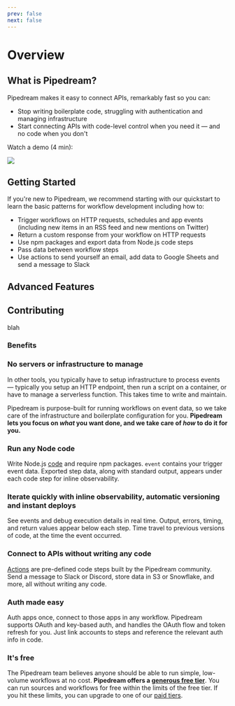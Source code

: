 ```yaml
---
prev: false
next: false
---
```


# Overview

## What is Pipedream?

Pipedream makes it easy to connect APIs, remarkably fast so you can: 

- Stop writing boilerplate code, struggling with authentication and managing infrastructure
- Start connecting APIs with code-level control when you need it — and no code when you don't

Watch a demo (4 min):

<img src="https://res.cloudinary.com/pipedreamin/image/upload/v1612919959/homepage/workflow-demo_ks64up.png">

## Getting Started

If you're new to Pipedream, we recommend starting with our quickstart to learn the basic patterns for workflow development including how to:

- Trigger workflows on HTTP requests, schedules and app events (including new items in an RSS feed and new mentions on Twitter)
- Return a custom response from your workflow on HTTP requests
- Use npm packages and export data from Node.js code steps
- Pass data between workflow steps
- Use actions to send yourself an email, add data to Google Sheets and send a message to Slack

## Advanced Features

## Contributing

blah


### Benefits

### No servers or infrastructure to manage

In other tools, you typically have to setup infrastructure to process events — typically you setup an HTTP endpoint, then run a script on a container, or have to manage a serverless function. This takes time to write and maintain.

Pipedream is purpose-built for running workflows on event data, so we take care of the infrastructure and boilerplate configuration for you. **Pipedream lets you focus on _what_ you want done, and we take care of _how_ to do it for you.**

### Run any Node code

Write Node.js [code](/workflows/steps/code/) and require npm packages. `event` contains your trigger event data. Exported step data, along with standard output, appears under each code step for inline observability.

### Iterate quickly with inline observability, automatic versioning and instant deploys

See events and debug execution details in real time. Output, errors, timing, and return values appear below each step. Time travel to previous versions of code, at the time the event occurred.

### Connect to APIs without writing any code

[Actions](/workflows/steps/actions/) are pre-defined code steps built by the Pipedream community. Send a message to Slack or Discord, store data in S3 or Snowflake, and more, all without writing any code.

### Auth made easy

Auth apps once, connect to those apps in any workflow. Pipedream supports OAuth and key-based auth, and handles the OAuth flow and token refresh for you. Just link accounts to steps and reference the relevant auth info in code.

### It's free

The Pipedream team believes anyone should be able to run simple, low-volume workflows at no cost. **Pipedream offers a [generous free tier](/pricing/#developer-tier)**. You can run sources and workflows for free within the limits of the free tier. If you hit these limits, you can upgrade to one of our [paid tiers](/pricing/#professional-tier).
